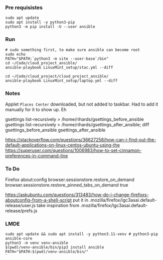 ### Pre requisistes
```
sudo apt update
sudo apt install -y python3-pip
python3 -m pip install -U --user ansible
```

### Run
```
# sudo something first, to make sure ansible can become root
sudo echo
PATH="$PATH:`python3 -m site --user-base`/bin"
cd ~/Code/cloud_project_ansible/
ansible-playbook LinuxMint_setup/stac.yml --diff

cd ~/Code/cloud_project/cloud_project_ansible/
ansible-playbook LinuxMint_setup/laptop.yml --diff
```


### Notes
Applet `Places Center` downloaded, but not added to taskbar.
Had to add it manually for it to show up. Eh

gsettings list-recursively > /home/rihards/gsettings_before_ansible
gsettings list-recursively > /home/rihards/gsettings_after_ansible; diff gsettings_before_ansible gsettings_after_ansible

https://stackoverflow.com/questions/36627258/how-can-i-find-out-the-default-applications-on-linux-centos-ubuntu-using-the
https://superuser.com/questions/1006983/how-to-set-cinnamon-preferences-in-command-line

### To Do
Firefox about:config
browser.sessionstore.restore_on_demand
browser.sessionstore.restore_pinned_tabs_on_demand true

https://askubuntu.com/questions/313483/how-do-i-change-firefoxs-aboutconfig-from-a-shell-script
put it in .mozilla/firefox/lgc3asai.default-release/user.js
take inspiration from .mozilla/firefox/lgc3asai.default-release/prefs.js


### LMDE
```
sudo apt update && sudo apt install -y python3.11-venv # python3-pip ansible-core
python3 -m venv venv-ansible
$(pwd)/venv-ansible/bin/pip3 install ansible
PATH="$PATH:$(pwd)/venv-ansible/bin/"
`
